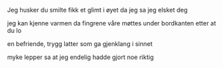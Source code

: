 Jeg husker du smilte
fikk et glimt i øyet
da jeg sa jeg elsket deg

jeg kan kjenne varmen
da fingrene våre møttes
under bordkanten
etter at du lo

en befriende, trygg latter
som ga gjenklang i sinnet

myke lepper sa at jeg
endelig
hadde gjort noe riktig
